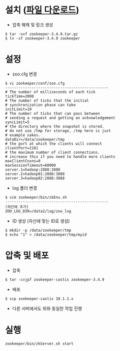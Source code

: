 # 설치 ([파일 다운로드](http://apache.tt.co.kr/zookeeper/))
- 압축 해제 및 링크 생성
```
$ tar -xvf zookeeper-3.4.9.tar.gz
$ ln -sf zookeeper-3.4.9 zookeeper
```

# 설정
- zoo.cfg 변경
```
$ vi zookeeper/conf/zoo.cfg
-----------------------------------------------
# The number of milliseconds of each tick
tickTime=2000
# The number of ticks that the initial
# synchronization phase can take
initLimit=10
# The number of ticks that can pass between
# sending a request and getting an acknowledgement
syncLimit=5
# the directory where the snapshot is stored.
# do not use /tmp for storage, /tmp here is just
# example sakes.
dataDir=/data/zookeeper/tmp
# the port at which the clients will connect
clientPort=2181
# the maximum number of client connections.
# increase this if you need to handle more clients
maxClientCnxns=0
maxSessionTimeout=60000
server.1=hadoop:2888:3888
server.2=hadoop01:2888:3888
server.3=hadoop02:2888:3888
```
- log 폴더 변경
```
$ vim zookeeper/bin/zkEnv.sh
-----------------------------------------------
(하단에 추가)
ZOO_LOG_DIR=/data2/log/zoo_log
```
- ID 생성 (자신에 맞는 ID로 생성)
```
$ mkdir -p /data/zookeeper/tmp
$ echo "1" > /data/zookeeper/tmp/myid
```

# 압축 및 배포
- 압축
```
$ tar -cvjpf zookeeper-castis zookeeper-3.4.9
```
- 배포
```
$ scp zookeeper-castis 10.1.1.x
```
- 다른 서버에서도 위와 동일한 작업 진행

# 실행
```
zookeeper/bin/zkServer.sh start
``` 